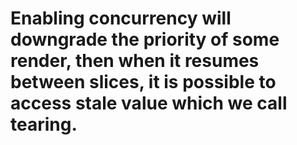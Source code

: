 # Enabling concurrency will downgrade the priority of some render, then when it resumes between slices, it is possible to access stale value which we call tearing.
